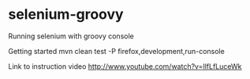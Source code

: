 selenium-groovy
===============

Running selenium with groovy console

Getting started
mvn clean test -P firefox,development,run-console

Link to instruction video
http://www.youtube.com/watch?v=IlfLfLuceWk
